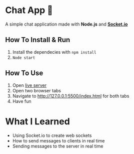 # Chat App 💬
A simple chat application made with **Node.js** and [**Socket.io**](https://github.com/socketio/socket.io)

## How To Install & Run
1. Install the dependecies with ``npm install``
2. ``Node start``

## How To Use 
1. Open [live server](https://github.com/ritwickdey/vscode-live-server)
2. Open two browser tabs
3. Navigate to http://127.0.0.1:5500/index.html for both tabs
4. Have fun

# What I Learned
- Using Socket.io to create web sockets
- How to send messages to clients in real time
- Sending messages to the server in real time
